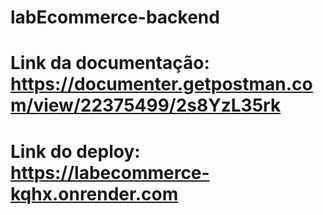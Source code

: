 # labEcommerce-backend

# Link da documentação: https://documenter.getpostman.com/view/22375499/2s8YzL35rk
# Link do deploy: https://labecommerce-kqhx.onrender.com

